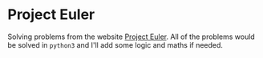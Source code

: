 # Project Euler

Solving problems from the website [Project Euler](https://projecteuler.net/). All of the problems would be solved in `python3` and I'll add some logic and maths if needed.